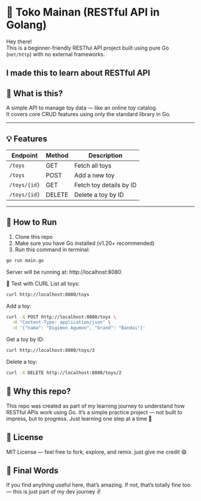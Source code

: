 # 🧸 Toko Mainan (RESTful API in Golang)

Hey there!  
This is a beginner-friendly RESTful API project built using pure Go (`net/http`) with no external frameworks.

I made this to learn about RESTful API
---

## 📌 What is this?

A simple API to manage toy data — like an online toy catalog.  
It covers core CRUD features using only the standard library in Go.

---

## 💡 Features

| Endpoint        | Method | Description                           |
|----------------|--------|---------------------------------------|
| `/toys`        | GET    | Fetch all toys                        |
| `/toys`        | POST   | Add a new toy                         |
| `/toys/{id}`   | GET    | Fetch toy details by ID               |
| `/toys/{id}`   | DELETE | Delete a toy by ID                    |

---

## 🚀 How to Run

1. Clone this repo
2. Make sure you have Go installed (v1.20+ recommended)
3. Run this command in terminal:

```bash
go run main.go
```
Server will be running at: http://localhost:8080

🧪 Test with CURL
List all toys:
```bash
curl http://localhost:8080/toys
```

Add a toy:
```bash
curl -X POST http://localhost:8080/toys \
  -H "Content-Type: application/json" \
  -d '{"nama": "Digimon Agumon", "brand": "Bandai"}'
```

Get a toy by ID:
```bash
curl http://localhost:8080/toys/3
```

Delete a toy:
```bash
curl -X DELETE http://localhost:8080/toys/2
```

## 💬 Why this repo?
This repo was created as part of my learning journey to understand how RESTful APIs work using Go.
It’s a simple practice project — not built to impress, but to progress.
Just learning one step at a time 🚀

## 📜 License

MIT License — feel free to fork, explore, and remix. just give me credit 😄

## 🧘 Final Words

If you find anything useful here, that’s amazing.
If not, that’s totally fine too — this is just part of my dev journey ✌️
